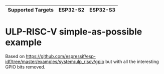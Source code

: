 | Supported Targets | ESP32-S2 | ESP32-S3 |
| ----------------- | -------- | -------- |

# ULP-RISC-V simple-as-possible example

Based on https://github.com/espressif/esp-idf/tree/master/examples/system/ulp_riscv/gpio but with all the interesting GPIO bits removed.

